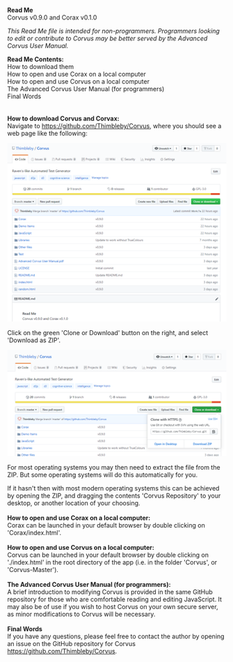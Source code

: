 <b>Read Me</b><br>
Corvus v0.9.0 and Corax v0.1.0<br>

<i>This Read Me file is intended for non-programmers. Programmers looking to edit or contribute to Corvus may be better served by the Advanced Corvus User Manual.</i>

<b>Read Me Contents:</b><br>
How to download them<br>
How to open and use Corax on a local computer<br>
How to open and use Corvus on a local computer<br>
The Advanced Corvus User Manual (for programmers) <br>
Final Words<br>
<br>
<br>
<b>How to download Corvus and Corvax:</b><br>
<font style.size = '+2'>Navigate to https://github.com/Thimbleby/Corvus, where you should see a web page like the following:</font>

![Page 1.PNG](https://github.com/Thimbleby/Corvus/blob/master/ReadMe%20Images/Page%201.PNG?raw=true)

Click on the green 'Clone or Download' button on the right, and select 'Download as ZIP'. <br>

![Page 2.PNG](https://github.com/Thimbleby/Corvus/blob/master/ReadMe%20Images/Page%202.PNG?raw=true)


For most operating systems you may then need to extract the file from the ZIP. 
But some operating systems will do this automatically for you. 

If it hasn't then with most modern operating systems this can be achieved by opening the ZIP, and 
dragging the contents 'Corvus Repository' to your desktop, or another location of your choosing.<br>
<br>
<b>How to open and use Corax on a local computer: </b><br>
Corax can be launched in your default browser by double clicking on 'Corax/index.html'.<br>
<br>
<b>How to open and use Corvus on a local computer:</b><br>
Corvus can be launched in your default browser by double clicking on './index.html' in the root directory of the app (i.e. in the folder 'Corvus', or 'Corvus-Master').<br>
<br>
<b>The Advanced Corvus User Manual (for programmers):</b><br>
A brief introduction to modifying Corvus is provided in the same GitHub repository for those who are comfortable reading and editing JavaScript.
It may also be of use if you wish to host Corvus on your own secure server, as minor modifications to Corvus will be necessary.
<br>
<br>
<b>Final Words</b><br>
If you have any questions, please feel free to contact the author by opening an issue on the GitHub repository for Corvus https://github.com/Thimbleby/Corvus.
 
